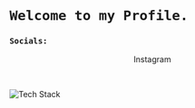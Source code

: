 # `Welcome to my Profile.`
### `Socials:`
<p align="center" src="https://skillicons.dev/icons?i=instagram alt="Social Accounts" /> Instagram <p>
<br/>


<p align="left"><img src="https://skillicons.dev/icons?i=javascipt,mongodb,express,react,node,css3,devops,git,github,docker,ts&perline=16" alt="Tech Stack" /> 
